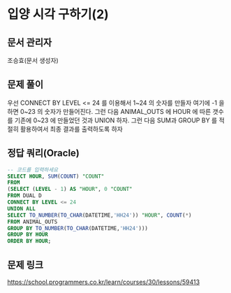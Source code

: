 # 입양 시각 구하기(2)
## 문서 관리자
조승효(문서 생성자)
## 문제 풀이
우선 CONNECT BY LEVEL <= 24 를 이용해서 1~24 의 숫자를 만들자 여기에 -1 을 하면 0~23 의 숫자가 만들어진다. 그런 다음 ANIMAL_OUTS 에 HOUR 에 따른 갯수를 기존에 0~23 에 만들었던 것과 UNION 하자. 그런 다음 SUM과 GROUP BY 를 적절히 활용하여서 최종 결과를 출력하도록 하자
## 정답 쿼리(Oracle)
``` sql
-- 코드를 입력하세요
SELECT HOUR, SUM(COUNT) "COUNT"
FROM
(SELECT (LEVEL - 1) AS "HOUR", 0 "COUNT"
FROM DUAL D
CONNECT BY LEVEL <= 24
UNION ALL
SELECT TO_NUMBER(TO_CHAR(DATETIME,'HH24')) "HOUR", COUNT(*)
FROM ANIMAL_OUTS
GROUP BY TO_NUMBER(TO_CHAR(DATETIME,'HH24')))
GROUP BY HOUR
ORDER BY HOUR;
```
## 문제 링크
https://school.programmers.co.kr/learn/courses/30/lessons/59413